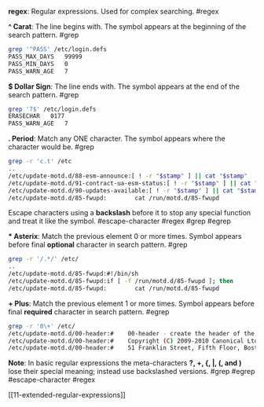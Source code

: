 **regex**: Regular expressions. Used for complex searching. #regex 

**^ Carat**: The line begins with. The symbol appears at the beginning of the search pattern. #grep
```sh
grep '^PASS' /etc/login.defs
PASS_MAX_DAYS	99999
PASS_MIN_DAYS	0
PASS_WARN_AGE	7
```

**$ Dollar Sign**: The line ends with. The symbol appears at the end of the search pattern. #grep
``` sh
grep '7$' /etc/login.defs
ERASECHAR	0177
PASS_WARN_AGE	7
```

**. Period**: Match any ONE character. The symbol appears where the character would be. #grep
``` sh
grep -r 'c.t' /etc
..
/etc/update-motd.d/88-esm-announce:[ ! -r "$stamp" ] || cat "$stamp"
/etc/update-motd.d/91-contract-ua-esm-status:[ ! -r "$stamp" ] || cat "$stamp"
/etc/update-motd.d/90-updates-available:[ ! -r "$stamp" ] || cat "$stamp"
/etc/update-motd.d/85-fwupd:        cat /run/motd.d/85-fwupd
```
Escape characters using a **backslash** before it to stop any special function and treat it like the symbol. #escape-character #regex #grep #egrep 

**\* Asterix**: Match the previous element 0 or more times. Symbol appears before final **optional** character in search pattern. #grep
``` sh
grep -r '/.*/' /etc/
..
/etc/update-motd.d/85-fwupd:#!/bin/sh
/etc/update-motd.d/85-fwupd:if [ -f /run/motd.d/85-fwupd ]; then
/etc/update-motd.d/85-fwupd:        cat /run/motd.d/85-fwupd
```

**+ Plus**: Match the previous element 1 or more times. Symbol appears before final **required** character in search pattern. #egrep
``` sh
grep -r '0\+' /etc/
/etc/update-motd.d/00-header:#    00-header - create the header of the MOTD
/etc/update-motd.d/00-header:#    Copyright (C) 2009-2010 Canonical Ltd.
/etc/update-motd.d/00-header:#    51 Franklin Street, Fifth Floor, Boston, MA 02110-1301 USA.
```

**Note**: In basic regular expressions the meta-characters **?, +, {, |, (, and )** lose their special meaning; instead use backslashed versions. #grep #egrep #escape-character #regex 

[[11-extended-regular-expressions]]
